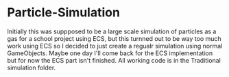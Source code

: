 # Particle-Simulation
Initially this was suppposed to be a large scale simulation of particles as a gas for a school project using ECS, but this turnned out to be way too much work using ECS
so I decided to just create a regualr simulation using normal GameObjects. Maybe one day I'll come back for the ECS implementation but for now the ECS part isn't finished. All working code is in the Traditional simulation folder.
